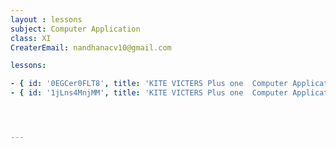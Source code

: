 ```yaml
--- 
layout : lessons 
subject: Computer Application
class: XI
CreaterEmail: nandhanacv10@gmail.com

lessons: 

- { id: '0EGCer0FLT8', title: 'KITE VICTERS Plus one  Computer Application  Class 01 (First Bell-ഫസ്റ്റ് ബെല്‍)' }
- { id: '1jLns4MnjMM', title: 'KITE VICTERS Plus one  Computer Application  Class 02 (First Bell-ഫസ്റ്റ് ബെല്‍)' }




---
```

